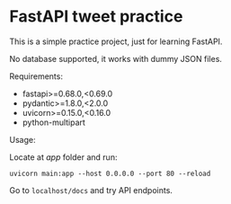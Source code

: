 # FastAPI tweet practice

This is a simple practice project, just for learning FastAPI.

No database supported, it works with dummy JSON files.

Requirements:

- fastapi>=0.68.0,<0.69.0
- pydantic>=1.8.0,<2.0.0
- uvicorn>=0.15.0,<0.16.0
- python-multipart

Usage:

Locate at _app_ folder and run:

~~~
uvicorn main:app --host 0.0.0.0 --port 80 --reload
~~~

Go to `localhost/docs` and try API endpoints.